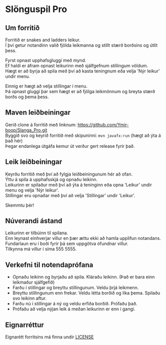 
# Slönguspil Pro

## Um forritið

Forritið er snakes and ladders leikur.  
Í því getur notandinn valið fjölda leikmanna og stillt stærð borðsins og útlit þess.  

Fyrst opnast upphafsgluggi með mynd.  
Ef haldi er áfram opnast leikurinn með sjálfgefnum stillingum völdum.  
Hægt er að byrja að spila með því að kasta teningnum eða velja 'Nýr leikur' undir menu.  

Einnig er hægt að velja stillingar í menu.  
Þá opnast gluggi þar sem hægt er að fjölga leikmönnum og breyta stærð borðs og þema þess.  



## Maven leiðbeiningar

Gerið clone á forritið með linknum: https://github.com/Ymir-boop/Slanga_Pro.git  
Byggið svo og keyrið forritið með skipuninni:
``` mvn javafx:run ```
(hægt að ýta á það hér)  
Þegar endanlega útgáfa kemur út verður gert release fyrir það.  


## Leik leiðbeiningar
Keyrðu forritið með því að fylgja leiðbeiningunum hér að ofan.  
Ýttu á spila á upphafsskjá og opnaðu leikinn.  
Leikurinn er spilaður með því að ýta á teninginn eða opna 'Leikur' undir menu og velja 'Nýr leikur'.  
Stillingar eru opnaðar með því að velja 'Stillingar' undir 'Leikur'.  

Skemmtu þér!

## Núverandi ástand
Leikurinn er tilbúinn til spilana.   
Enn leynast einhverjar villur en þær ættu ekki að hamla upplifun notandans.  
Fundarlaun eru í boði fyrir þá sem uppgötva ófundnar villur.  
Tilkynna má villur í síma 555 5555.

## Verkefni til notendaprófana

 - Opnaðu leikinn og byrjaðu að spila. Kláraðu leikinn. (Það er bara einn leikmaður sjálfgefið)  
 - Farðu í stillingar og breyttu stillingunum. Veldu þrjá leikmenn.  
 - Breyttu stillingunum enn frekar. Veldu létta borðið og líka þema. Spilaðu svo leikinn aftur.  
 - Farðu nú í stillingar á ný og veldu erfiða borðið. Prófaðu það.  
 - Prófaðu að velja nýjan leik á meðan leikurinn er enn í gangi.  

## Eignarréttur
Eignarétt forritsins má finna undir [LICENSE](LICENSE)
